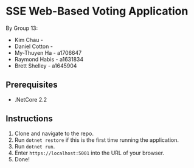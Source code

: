 # SSE Web-Based Voting Application
By Group 13:
* Kim Chau -
* Daniel Cotton -
* My-Thuyen Ha - a1706647
* Raymond Habis - a1631834
* Brett Shelley - a1645904

## Prerequisites
* .NetCore 2.2

## Instructions
1. Clone and navigate to the repo.
2. Run ```dotnet restore``` if this is the first time running the application.
3. Run ```dotnet run```.
4. Enter ```https://localhost:5001``` into the URL of your browser.
5. Done!
